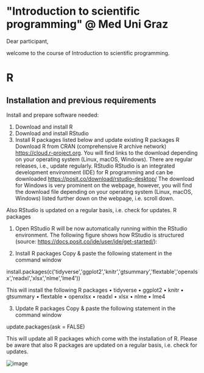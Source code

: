 # "Introduction to scientific programming" @ Med Uni Graz

Dear participant, 

welcome to the course of Introduction to scientific programming. 


# R 

## Installation and previous requirements

Install and prepare software needed: 
1.	Download and install R
2.	Download and install RStudio
3.	Install R packages listed below and update existing R packages
R
Download R from CRAN (comprehensive R archive network)
https://cloud.r-project.org. 
You will find links to the download depending on your operating system (Linux, macOS, Windows). There are regular releases, i.e., update regularly.
RStudio
RStudio is an integrated development environment (IDE) for R programming and can be downloaded
https://posit.co/download/rstudio-desktop/
The download for Windows is very prominent on the webpage, however, you will find the download file depending on your operating system (Linux, macOS, Windows) listed further down on the webpage, i.e. scroll down.

Also RStudio is updated on a regular basis, i.e. check for updates. 
R packages
1.	Open RStudio
R will be now automatically running within the RStudio environment. The following figure shows how RStudio is structured (source: https://docs.posit.co/ide/user/ide/get-started/):
 

2.	Install R packages
Copy & paste the following statement in the command window

install.packages(c('tidyverse','ggplot2','knitr','gtsummary','flextable','openxlsx','readxl','xlsx','nlme','lme4'))

This will install the following R packages
•	tidyverse
•	ggplot2
•	knitr
•	gtsummary
•	flextable
•	openxlsx
•	readxl
•	xlsx
•	nlme
•	lme4

3.	Update R packages
Copy & paste the following statement in the command window

update.packages(ask = FALSE)

This will update all R packages which come with the installation of R. Please be aware that also R packages are updated on a regular basis, i.e. check for updates.

![image](https://github.com/CAMDgraz/intro_programming/assets/75629351/c6b33100-67db-4743-8a08-66c7e6ab27fc)
